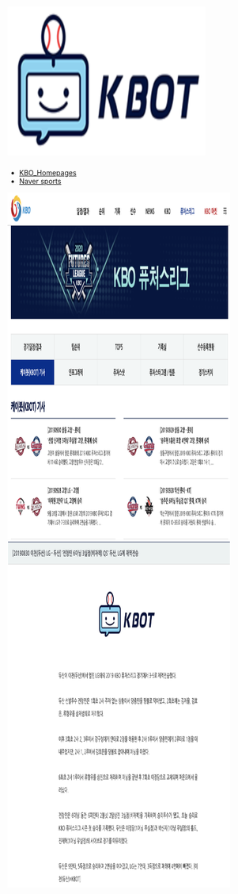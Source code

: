 #  <img src="./img/logo.png" width="400" height="300">

- [KBO_Homepages](https://www.koreabaseball.com/Futures/KBot/List.aspx)
- [Naver sports](https://sports.news.naver.com/kbaseball/club/postList.nhn?expertId=515&page=2)

<img src="./img/KBO_Homepage.png" width="450" height="700"> <img src="./img/articles.png" width="450" height="700">
